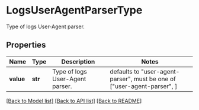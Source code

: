# LogsUserAgentParserType

Type of logs User-Agent parser.
## Properties
Name | Type | Description | Notes
------------ | ------------- | ------------- | -------------
**value** | **str** | Type of logs User-Agent parser. | defaults to "user-agent-parser",  must be one of ["user-agent-parser", ]

[[Back to Model list]](README.md#documentation-for-models) [[Back to API list]](README.md#documentation-for-api-endpoints) [[Back to README]](README.md)



